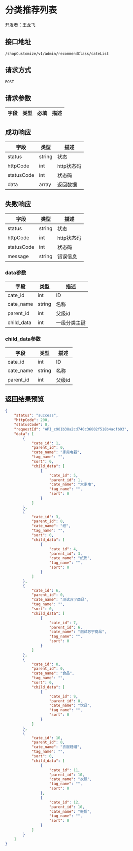 # 分类推荐列表
开发者：王龙飞

## 接口地址
`/shopCustomize/v1/admin/recommendClass/cateList`

## 请求方式
`POST`

## 请求参数
| 字段 | 类型   | 必填 | 描述     |
| ---- | ------ | ---- | -------- |

## 成功响应
| 字段       | 类型    | 描述        |
| ---------- | ------- | ----------- |
| status    | string  | 状态    |
| httpCode     | int  | http状态码    |
| statusCode | int  | 状态码 |
| data  | array  | 返回数据      |

## 失败响应
| 字段       | 类型    | 描述        |
| ---------- | ------- | ----------- |
| status    | string  | 状态    |
| httpCode     | int  | http状态码    |
| statusCode | int  | 状态码 |
| message  | string  | 错误信息      |

### data参数
| 字段 | 类型 | 描述 |
| --- | --- | --- |
| cate_id | int | ID |
| cate_name | string |  名称 |
| parent_id | int |  父级id |
| child_data | int |  一级分类主键 |


### child_data参数
| 字段 | 类型 | 描述 |
| --- | --- | --- |
| cate_id | int | ID |
| cate_name | string |  名称 |
| parent_id | int |  父级id |

## 返回结果预览
```json
{
    "status": "success",
    "httpCode": 200,
    "statusCode": 0,
    "requestId": "API_c901b38a2cd740c36002f518b4acfb93",
    "data": [
        {
            "cate_id": 1,
            "parent_id": 0,
            "cate_name": "家用电器",
            "tag_name": "",
            "sort": 0,
            "child_data": [
                {
                    "cate_id": 5,
                    "parent_id": 1,
                    "cate_name": "大家电",
                    "tag_name": "",
                    "sort": 0
                }
            ]
        },
        {
            "cate_id": 3,
            "parent_id": 0,
            "cate_name": "纸",
            "tag_name": "",
            "sort": 0,
            "child_data": [
                {
                    "cate_id": 4,
                    "parent_id": 3,
                    "cate_name": "纸质",
                    "tag_name": "",
                    "sort": 0
                }
            ]
        },
        {
            "cate_id": 6,
            "parent_id": 0,
            "cate_name": "测试苏宁商品",
            "tag_name": "",
            "sort": 0,
            "child_data": [
                {
                    "cate_id": 7,
                    "parent_id": 6,
                    "cate_name": "测试苏宁商品",
                    "tag_name": "",
                    "sort": 0
                }
            ]
        },
        {
            "cate_id": 8,
            "parent_id": 0,
            "cate_name": "食品",
            "tag_name": "",
            "sort": 0,
            "child_data": [
                {
                    "cate_id": 9,
                    "parent_id": 8,
                    "cate_name": "饮品",
                    "tag_name": "",
                    "sort": 0
                }
            ]
        },
        {
            "cate_id": 10,
            "parent_id": 0,
            "cate_name": "衣服鞋帽",
            "tag_name": "",
            "sort": 0,
            "child_data": [
                {
                    "cate_id": 11,
                    "parent_id": 10,
                    "cate_name": "衣服",
                    "tag_name": "",
                    "sort": 0
                },
                {
                    "cate_id": 12,
                    "parent_id": 10,
                    "cate_name": "鞋帽",
                    "tag_name": "",
                    "sort": 0
                }
            ]
        }
    ]
}
```